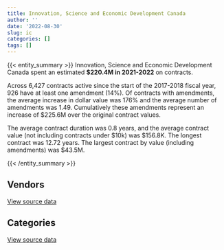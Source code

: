 ```yaml
---
title: Innovation, Science and Economic Development Canada
author: ''
date: '2022-08-30'
slug: ic
categories: []
tags: []
---
```


<script src="/rmarkdown-libs/htmlwidgets/htmlwidgets.js"></script>
<link href="/rmarkdown-libs/datatables-css/datatables-crosstalk.css" rel="stylesheet" />
<script src="/rmarkdown-libs/datatables-binding/datatables.js"></script>
<script src="/rmarkdown-libs/jquery/jquery-3.6.0.min.js"></script>
<link href="/rmarkdown-libs/dt-core-bootstrap/css/dataTables.bootstrap.min.css" rel="stylesheet" />
<link href="/rmarkdown-libs/dt-core-bootstrap/css/dataTables.bootstrap.extra.css" rel="stylesheet" />
<script src="/rmarkdown-libs/dt-core-bootstrap/js/jquery.dataTables.min.js"></script>
<script src="/rmarkdown-libs/dt-core-bootstrap/js/dataTables.bootstrap.min.js"></script>
<link href="/rmarkdown-libs/crosstalk/css/crosstalk.min.css" rel="stylesheet" />
<script src="/rmarkdown-libs/crosstalk/js/crosstalk.min.js"></script>
<script src="/rmarkdown-libs/htmlwidgets/htmlwidgets.js"></script>
<link href="/rmarkdown-libs/datatables-css/datatables-crosstalk.css" rel="stylesheet" />
<script src="/rmarkdown-libs/datatables-binding/datatables.js"></script>
<script src="/rmarkdown-libs/jquery/jquery-3.6.0.min.js"></script>
<link href="/rmarkdown-libs/dt-core-bootstrap/css/dataTables.bootstrap.min.css" rel="stylesheet" />
<link href="/rmarkdown-libs/dt-core-bootstrap/css/dataTables.bootstrap.extra.css" rel="stylesheet" />
<script src="/rmarkdown-libs/dt-core-bootstrap/js/jquery.dataTables.min.js"></script>
<script src="/rmarkdown-libs/dt-core-bootstrap/js/dataTables.bootstrap.min.js"></script>
<link href="/rmarkdown-libs/crosstalk/css/crosstalk.min.css" rel="stylesheet" />
<script src="/rmarkdown-libs/crosstalk/js/crosstalk.min.js"></script>

{{< entity_summary >}}
Innovation, Science and Economic Development Canada spent an estimated **\$220.4M in 2021-2022** on contracts.

Across 6,427 contracts active since the start of the 2017-2018 fiscal year, 926 have at least one amendment (14%). Of contracts with amendments, the average increase in dollar value was 176% and the average number of amendments was 1.49. Cumulatively these amendments represent an increase of \$225.6M over the original contract values.

The average contract duration was 0.8 years, and the average contract value (not including contracts under \$10k) was \$156.8K. The longest contract was 12.72 years. The largest contract by value (including amendments) was \$43.5M.

{{< /entity_summary >}}

## Vendors

<div id="htmlwidget-1" style="width:100%;height:auto;" class="datatables html-widget"></div>
<script type="application/json" data-for="htmlwidget-1">{"x":{"style":"bootstrap","filter":"none","vertical":false,"data":[["<a href=\"/vendors/a_hundred_answers/\">A HUNDRED ANSWERS<\/a>","<a href=\"/vendors/acart_communications/\">ACART COMMUNICATIONS<\/a>","<a href=\"/vendors/accenture/\">ACCENTURE<\/a>","<a href=\"/vendors/acme_future_security_controls/\">ACME FUTURE SECURITY CONTROLS<\/a>","<a href=\"/vendors/acosys_consulting_services/\">ACOSYS CONSULTING SERVICES<\/a>","<a href=\"/vendors/adga_group/\">ADGA GROUP<\/a>","<a href=\"/vendors/advanced_business_interiors/\">ADVANCED BUSINESS INTERIORS<\/a>","<a href=\"/vendors/advanced_chippewa_technologies/\">ADVANCED CHIPPEWA TECHNOLOGIES<\/a>","<a href=\"/vendors/altis_human_resources/\">ALTIS HUMAN RESOURCES<\/a>","<a href=\"/vendors/amazon/\">AMAZON<\/a>","<a href=\"/vendors/anixter/\">ANIXTER<\/a>","<a href=\"/vendors/ansys_canada/\">ANSYS CANADA<\/a>","<a href=\"/vendors/ari_financial_services/\">ARI FINANCIAL SERVICES<\/a>","<a href=\"/vendors/artemp_personnel_services/\">ARTEMP PERSONNEL SERVICES<\/a>","<a href=\"/vendors/asokan_business_interiors/\">ASOKAN BUSINESS INTERIORS<\/a>","<a href=\"/vendors/avi_spl_canada/\">AVI SPL CANADA<\/a>","<a href=\"/vendors/banfield_seguin/\">BANFIELD SEGUIN<\/a>","<a href=\"/vendors/bdo_canada/\">BDO CANADA<\/a>","<a href=\"/vendors/bell_canada/\">BELL CANADA<\/a>","<a href=\"/vendors/blackberry/\">BLACKBERRY<\/a>","<a href=\"/vendors/brookfield_global_integrated_solutions/\">BROOKFIELD GLOBAL INTEGRATED SOLUTIONS<\/a>","<a href=\"/vendors/brs_innovations/\">BRS INNOVATIONS<\/a>","<a href=\"/vendors/cache_computer_consulting/\">CACHE COMPUTER CONSULTING<\/a>","<a href=\"/vendors/calian/\">CALIAN<\/a>","<a href=\"/vendors/canadian_corps_of_commissionaires/\">CANADIAN CORPS OF COMMISSIONAIRES<\/a>","<a href=\"/vendors/canon/\">CANON<\/a>","<a href=\"/vendors/carahsoft_technology/\">CARAHSOFT TECHNOLOGY<\/a>","<a href=\"/vendors/carleton_electric/\">CARLETON ELECTRIC<\/a>","<a href=\"/vendors/cbci_telecom/\">CBCI TELECOM<\/a>","<a href=\"/vendors/cdw_canada/\">CDW CANADA<\/a>","<a href=\"/vendors/cgi/\">CGI<\/a>","<a href=\"/vendors/cision_canada/\">CISION CANADA<\/a>","<a href=\"/vendors/cistel_technology/\">CISTEL TECHNOLOGY<\/a>","<a href=\"/vendors/click_networks/\">CLICK NETWORKS<\/a>","<a href=\"/vendors/closereach/\">CLOSEREACH<\/a>","<a href=\"/vendors/cofomo/\">COFOMO<\/a>","<a href=\"/vendors/combat_networks/\">COMBAT NETWORKS<\/a>","<a href=\"/vendors/compugen/\">COMPUGEN<\/a>","<a href=\"/vendors/contract_community/\">CONTRACT COMMUNITY<\/a>","<a href=\"/vendors/coradix_technology_consulting/\">CORADIX TECHNOLOGY CONSULTING<\/a>","<a href=\"/vendors/cossette_communications/\">COSSETTE COMMUNICATIONS<\/a>","<a href=\"/vendors/cryptomill_technologies/\">CRYPTOMILL TECHNOLOGIES<\/a>","<a href=\"/vendors/decisive_group/\">DECISIVE GROUP<\/a>","<a href=\"/vendors/dell_computer/\">DELL COMPUTER<\/a>","<a href=\"/vendors/deloitte_and_touche/\">DELOITTE AND TOUCHE<\/a>","<a href=\"/vendors/dls_technology/\">DLS TECHNOLOGY<\/a>","<a href=\"/vendors/donna_cona/\">DONNA CONA<\/a>","<a href=\"/vendors/dymech_engineering/\">DYMECH ENGINEERING<\/a>","<a href=\"/vendors/dynabook_canada/\">DYNABOOK CANADA<\/a>","<a href=\"/vendors/dynamic_personnel_consultants/\">DYNAMIC PERSONNEL CONSULTANTS<\/a>","<a href=\"/vendors/eagle_professional_resources/\">EAGLE PROFESSIONAL RESOURCES<\/a>","<a href=\"/vendors/eberhard_von_huene_associates/\">EBERHARD VON HUENE ASSOCIATES<\/a>","<a href=\"/vendors/ebsco_canada/\">EBSCO CANADA<\/a>","<a href=\"/vendors/eclipsys_solutions/\">ECLIPSYS SOLUTIONS<\/a>","<a href=\"/vendors/ecole_de_langues_abce/\">ECOLE DE LANGUES ABCE<\/a>","<a href=\"/vendors/ecole_de_langues_la_cite/\">ECOLE DE LANGUES LA CITE<\/a>","<a href=\"/vendors/ecopia_tech/\">ECOPIA TECH<\/a>","<a href=\"/vendors/ekos_research_associates/\">EKOS RESEARCH ASSOCIATES<\/a>","<a href=\"/vendors/elsevier/\">ELSEVIER<\/a>","<a href=\"/vendors/environics_research_group/\">ENVIRONICS RESEARCH GROUP<\/a>","<a href=\"/vendors/ernst_young/\">ERNST YOUNG<\/a>","<a href=\"/vendors/evaluation_personnel_selection/\">EVALUATION PERSONNEL SELECTION<\/a>","<a href=\"/vendors/excel_human_resources/\">EXCEL HUMAN RESOURCES<\/a>","<a href=\"/vendors/factiva/\">FACTIVA<\/a>","<a href=\"/vendors/fast_forward_french/\">FAST FORWARD FRENCH<\/a>","<a href=\"/vendors/fast_track_staffing/\">FAST TRACK STAFFING<\/a>","<a href=\"/vendors/fca_canada/\">FCA CANADA<\/a>","<a href=\"/vendors/ference_company_consulting/\">FERENCE COMPANY CONSULTING<\/a>","<a href=\"/vendors/ford_motor_company/\">FORD MOTOR COMPANY<\/a>","<a href=\"/vendors/forrester_research/\">FORRESTER RESEARCH<\/a>","<a href=\"/vendors/foxit_software/\">FOXIT SOFTWARE<\/a>","<a href=\"/vendors/gap_wireless/\">GAP WIRELESS<\/a>","<a href=\"/vendors/gartner/\">GARTNER<\/a>","<a href=\"/vendors/gatestone/\">GATESTONE<\/a>","<a href=\"/vendors/gc_strategies/\">GC STRATEGIES<\/a>","<a href=\"/vendors/general_motors/\">GENERAL MOTORS<\/a>","<a href=\"/vendors/genesis_integration/\">GENESIS INTEGRATION<\/a>","<a href=\"/vendors/geospectrum_technologies/\">GEOSPECTRUM TECHNOLOGIES<\/a>","<a href=\"/vendors/glasshouse_systems/\">GLASSHOUSE SYSTEMS<\/a>","<a href=\"/vendors/global_knowledge/\">GLOBAL KNOWLEDGE<\/a>","<a href=\"/vendors/global_upholstery/\">GLOBAL UPHOLSTERY<\/a>","<a href=\"/vendors/goss_gilroy/\">GOSS GILROY<\/a>","<a href=\"/vendors/grand_toy/\">GRAND TOY<\/a>","<a href=\"/vendors/graybridge_international_consulting/\">GRAYBRIDGE INTERNATIONAL CONSULTING<\/a>","<a href=\"/vendors/groupe_onscope/\">GROUPE ONSCOPE<\/a>","<a href=\"/vendors/haworth/\">HAWORTH<\/a>","<a href=\"/vendors/hewlett_packard/\">HEWLETT PACKARD<\/a>","<a href=\"/vendors/honeywell/\">HONEYWELL<\/a>","<a href=\"/vendors/hypertec/\">HYPERTEC<\/a>","<a href=\"/vendors/ibiska_telecom/\">IBISKA TELECOM<\/a>","<a href=\"/vendors/ibm_canada/\">IBM CANADA<\/a>","<a href=\"/vendors/idp_group/\">IDP GROUP<\/a>","<a href=\"/vendors/ifathom/\">IFATHOM<\/a>","<a href=\"/vendors/ihs_global/\">IHS GLOBAL<\/a>","<a href=\"/vendors/info_tech_research_group/\">INFO TECH RESEARCH GROUP<\/a>","<a href=\"/vendors/insa/\">INSA<\/a>","<a href=\"/vendors/integrated_distribution_systems/\">INTEGRATED DISTRIBUTION SYSTEMS<\/a>","<a href=\"/vendors/ipsos/\">IPSOS<\/a>","<a href=\"/vendors/iron_mountain/\">IRON MOUNTAIN<\/a>","<a href=\"/vendors/it_net_consultants/\">IT NET CONSULTANTS<\/a>","<a href=\"/vendors/itex/\">ITEX<\/a>","<a href=\"/vendors/jasco_applied_sciences_canada/\">JASCO APPLIED SCIENCES CANADA<\/a>","<a href=\"/vendors/keysight_technologies_canada/\">KEYSIGHT TECHNOLOGIES CANADA<\/a>","<a href=\"/vendors/kia_canada/\">KIA CANADA<\/a>","<a href=\"/vendors/konica_minolta_business_solutions/\">KONICA MINOLTA BUSINESS SOLUTIONS<\/a>","<a href=\"/vendors/kpmg/\">KPMG<\/a>","<a href=\"/vendors/kwc_architects/\">KWC ARCHITECTS<\/a>","<a href=\"/vendors/language_research_development_group/\">LANGUAGE RESEARCH DEVELOPMENT GROUP<\/a>","<a href=\"/vendors/lansdowne_technologies/\">LANSDOWNE TECHNOLOGIES<\/a>","<a href=\"/vendors/leo_pisces_services_group/\">LEO PISCES SERVICES GROUP<\/a>","<a href=\"/vendors/lexisnexis_canada/\">LEXISNEXIS CANADA<\/a>","<a href=\"/vendors/linovati/\">LINOVATI<\/a>","<a href=\"/vendors/lionbridge/\">LIONBRIDGE<\/a>","<a href=\"/vendors/louis_w_bray_construction/\">LOUIS W BRAY CONSTRUCTION<\/a>","<a href=\"/vendors/ls_telcom/\">LS TELCOM<\/a>","<a href=\"/vendors/lumina_it/\">LUMINA IT<\/a>","<a href=\"/vendors/makwa_resourcing/\">MAKWA RESOURCING<\/a>","<a href=\"/vendors/maplesoft_consulting/\">MAPLESOFT CONSULTING<\/a>","<a href=\"/vendors/maxsys_staffing_and_consulting/\">MAXSYS STAFFING AND CONSULTING<\/a>","<a href=\"/vendors/mccarthy_tetrault/\">MCCARTHY TETRAULT<\/a>","<a href=\"/vendors/mckinsey_and_company/\">MCKINSEY AND COMPANY<\/a>","<a href=\"/vendors/mdos_consulting/\">MDOS CONSULTING<\/a>","<a href=\"/vendors/media_q/\">MEDIA Q<\/a>","<a href=\"/vendors/messa_computing/\">MESSA COMPUTING<\/a>","<a href=\"/vendors/michael_wager_consulting/\">MICHAEL WAGER CONSULTING<\/a>","<a href=\"/vendors/microsoft_canada/\">MICROSOFT CANADA<\/a>","<a href=\"/vendors/mindwire_systems/\">MINDWIRE SYSTEMS<\/a>","<a href=\"/vendors/mishkumi_technologies/\">MISHKUMI TECHNOLOGIES<\/a>","<a href=\"/vendors/mitsubishi_motor_sales/\">MITSUBISHI MOTOR SALES<\/a>","<a href=\"/vendors/modis_canada/\">MODIS CANADA<\/a>","<a href=\"/vendors/morneau_shepell/\">MORNEAU SHEPELL<\/a>","<a href=\"/vendors/morrison_hershfield/\">MORRISON HERSHFIELD<\/a>","<a href=\"/vendors/motorola_solutions_canada/\">MOTOROLA SOLUTIONS CANADA<\/a>","<a href=\"/vendors/national_arts_centre/\">NATIONAL ARTS CENTRE<\/a>","<a href=\"/vendors/nations_translation_group/\">NATIONS TRANSLATION GROUP<\/a>","<a href=\"/vendors/nattiq/\">NATTIQ<\/a>","<a href=\"/vendors/navpoint_consulting_group/\">NAVPOINT CONSULTING GROUP<\/a>","<a href=\"/vendors/neptune_security_services/\">NEPTUNE SECURITY SERVICES<\/a>","<a href=\"/vendors/newfound_recruiting/\">NEWFOUND RECRUITING<\/a>","<a href=\"/vendors/nimble_information_strategies/\">NIMBLE INFORMATION STRATEGIES<\/a>","<a href=\"/vendors/nisha_techonologies/\">NISHA TECHONOLOGIES<\/a>","<a href=\"/vendors/nissan_canada/\">NISSAN CANADA<\/a>","<a href=\"/vendors/nitam_solutions/\">NITAM SOLUTIONS<\/a>","<a href=\"/vendors/nokia_canada/\">NOKIA CANADA<\/a>","<a href=\"/vendors/northern_micro/\">NORTHERN MICRO<\/a>","<a href=\"/vendors/nova_networks/\">NOVA NETWORKS<\/a>","<a href=\"/vendors/nrns/\">NRNS<\/a>","<a href=\"/vendors/nua_office/\">NUA OFFICE<\/a>","<a href=\"/vendors/nuix_north_america/\">NUIX NORTH AMERICA<\/a>","<a href=\"/vendors/ogilvy_montreal/\">OGILVY MONTREAL<\/a>","<a href=\"/vendors/onx_enterprise_solutions/\">ONX ENTERPRISE SOLUTIONS<\/a>","<a href=\"/vendors/openframe_technologies/\">OPENFRAME TECHNOLOGIES<\/a>","<a href=\"/vendors/opentext/\">OPENTEXT<\/a>","<a href=\"/vendors/oracle_canada/\">ORACLE CANADA<\/a>","<a href=\"/vendors/orangutech/\">ORANGUTECH<\/a>","<a href=\"/vendors/otis_elevator/\">OTIS ELEVATOR<\/a>","<a href=\"/vendors/pal_aerospace/\">PAL AEROSPACE<\/a>","<a href=\"/vendors/paladin_group/\">PALADIN GROUP<\/a>","<a href=\"/vendors/pattison_sign_group/\">PATTISON SIGN GROUP<\/a>","<a href=\"/vendors/pitney_bowes/\">PITNEY BOWES<\/a>","<a href=\"/vendors/pleiad_canada/\">PLEIAD CANADA<\/a>","<a href=\"/vendors/portage_personnel/\">PORTAGE PERSONNEL<\/a>","<a href=\"/vendors/postmedia_network/\">POSTMEDIA NETWORK<\/a>","<a href=\"/vendors/pra/\">PRA<\/a>","<a href=\"/vendors/precisionit/\">PRECISIONIT<\/a>","<a href=\"/vendors/pricewaterhouse_coopers/\">PRICEWATERHOUSE COOPERS<\/a>","<a href=\"/vendors/printers_plus/\">PRINTERS PLUS<\/a>","<a href=\"/vendors/prosci_canada/\">PROSCI CANADA<\/a>","<a href=\"/vendors/purelogic/\">PURELOGIC<\/a>","<a href=\"/vendors/purespirit_solutions/\">PURESPIRIT SOLUTIONS<\/a>","<a href=\"/vendors/qmr/\">QMR<\/a>","<a href=\"/vendors/quantum_management_services/\">QUANTUM MANAGEMENT SERVICES<\/a>","<a href=\"/vendors/queen_s_university/\">QUEEN S UNIVERSITY<\/a>","<a href=\"/vendors/quintet_consulting/\">QUINTET CONSULTING<\/a>","<a href=\"/vendors/randstad/\">RANDSTAD<\/a>","<a href=\"/vendors/rapiscan_systems/\">RAPISCAN SYSTEMS<\/a>","<a href=\"/vendors/raymond_chabot_grant_thornton/\">RAYMOND CHABOT GRANT THORNTON<\/a>","<a href=\"/vendors/rhea/\">RHEA<\/a>","<a href=\"/vendors/risk_sciences_international/\">RISK SCIENCES INTERNATIONAL<\/a>","<a href=\"/vendors/rogers/\">ROGERS<\/a>","<a href=\"/vendors/rohde_schwarz_canada/\">ROHDE SCHWARZ CANADA<\/a>","<a href=\"/vendors/s_p_global_market_intelligence/\">S P GLOBAL MARKET INTELLIGENCE<\/a>","<a href=\"/vendors/salesforce_canada/\">SALESFORCE CANADA<\/a>","<a href=\"/vendors/sas_institute/\">SAS INSTITUTE<\/a>","<a href=\"/vendors/sdl_international_canada/\">SDL INTERNATIONAL CANADA<\/a>","<a href=\"/vendors/securekey_technologies/\">SECUREKEY TECHNOLOGIES<\/a>","<a href=\"/vendors/shi_canada/\">SHI CANADA<\/a>","<a href=\"/vendors/si_systems/\">SI SYSTEMS<\/a>","<a href=\"/vendors/simplex_grinnell/\">SIMPLEX GRINNELL<\/a>","<a href=\"/vendors/sky_canoe/\">SKY CANOE<\/a>","<a href=\"/vendors/snc_lavalin/\">SNC LAVALIN<\/a>","<a href=\"/vendors/softchoice/\">SOFTCHOICE<\/a>","<a href=\"/vendors/somos/\">SOMOS<\/a>","<a href=\"/vendors/stantec/\">STANTEC<\/a>","<a href=\"/vendors/stiff_sentences/\">STIFF SENTENCES<\/a>","<a href=\"/vendors/stoneworks_technologies/\">STONEWORKS TECHNOLOGIES<\/a>","<a href=\"/vendors/stratos/\">STRATOS<\/a>","<a href=\"/vendors/supremex/\">SUPREMEX<\/a>","<a href=\"/vendors/systematix_solutions/\">SYSTEMATIX SOLUTIONS<\/a>","<a href=\"/vendors/systemscope/\">SYSTEMSCOPE<\/a>","<a href=\"/vendors/teknion/\">TEKNION<\/a>","<a href=\"/vendors/teksystems_canada/\">TEKSYSTEMS CANADA<\/a>","<a href=\"/vendors/telecom_computer_services/\">TELECOM COMPUTER SERVICES<\/a>","<a href=\"/vendors/telus_canada/\">TELUS CANADA<\/a>","<a href=\"/vendors/teramach_technologies/\">TERAMACH TECHNOLOGIES<\/a>","<a href=\"/vendors/testforce_systems/\">TESTFORCE SYSTEMS<\/a>","<a href=\"/vendors/the_aim_group/\">THE AIM GROUP<\/a>","<a href=\"/vendors/the_mathworks/\">THE MATHWORKS<\/a>","<a href=\"/vendors/the_right_door_consulting/\">THE RIGHT DOOR CONSULTING<\/a>","<a href=\"/vendors/thinkon/\">THINKON<\/a>","<a href=\"/vendors/thomson_reuters/\">THOMSON REUTERS<\/a>","<a href=\"/vendors/thyssenkrupp_elevator/\">THYSSENKRUPP ELEVATOR<\/a>","<a href=\"/vendors/toshiba_canada/\">TOSHIBA CANADA<\/a>","<a href=\"/vendors/totem_offisource/\">TOTEM OFFISOURCE<\/a>","<a href=\"/vendors/toyota/\">TOYOTA<\/a>","<a href=\"/vendors/tpg_technology_consultants/\">TPG TECHNOLOGY CONSULTANTS<\/a>","<a href=\"/vendors/transpolar_technology/\">TRANSPOLAR TECHNOLOGY<\/a>","<a href=\"/vendors/trm_technologies/\">TRM TECHNOLOGIES<\/a>","<a href=\"/vendors/turtle_island_staffing/\">TURTLE ISLAND STAFFING<\/a>","<a href=\"/vendors/ubiqus_canada/\">UBIQUS CANADA<\/a>","<a href=\"/vendors/university_of_alberta/\">UNIVERSITY OF ALBERTA<\/a>","<a href=\"/vendors/university_of_new_brunswick/\">UNIVERSITY OF NEW BRUNSWICK<\/a>","<a href=\"/vendors/university_of_ottawa/\">UNIVERSITY OF OTTAWA<\/a>","<a href=\"/vendors/veritaaq_technology_house/\">VERITAAQ TECHNOLOGY HOUSE<\/a>","<a href=\"/vendors/waste_connections_of_canada/\">WASTE CONNECTIONS OF CANADA<\/a>","<a href=\"/vendors/waste_management_of_canada/\">WASTE MANAGEMENT OF CANADA<\/a>","<a href=\"/vendors/westower_communications/\">WESTOWER COMMUNICATIONS<\/a>","<a href=\"/vendors/wolters_kluwer/\">WOLTERS KLUWER<\/a>","<a href=\"/vendors/workdynamics_technologies/\">WORKDYNAMICS TECHNOLOGIES<\/a>","<a href=\"/vendors/wpp_group_canada_communications/\">WPP GROUP CANADA COMMUNICATIONS<\/a>","<a href=\"/vendors/wsp/\">WSP<\/a>","<a href=\"/vendors/xerox/\">XEROX<\/a>","<a href=\"/vendors/zernam_enterprise/\">ZERNAM ENTERPRISE<\/a>"],[30805.49,null,473550.83,188756.54,null,528580.96,428432.03,676614.94,547837.13,null,12663.91,80731.76,28749.06,100769.23,135807.09,564227.21,80268.97,24999.98,null,18030.19,210538.27,null,459586.54,87534.92,2909998.54,3542.62,6421.82,197153.93,null,56509.96,null,222453.22,533615.37,null,43162.68,6305546.72,null,null,16113.31,2377008.92,1552941.78,null,null,null,2869815.92,null,501973.08,null,null,345799.11,66416.08,114869.19,229057.29,35118.67,87912.5,67008.5,null,108141,93391.72,157375.43,125866.55,52629.72,6866058.47,286966.2,115340.13,70269.06,82858.53,17371.81,null,24720,null,33601.67,455995.58,null,657841.82,462888.53,32760.12,null,null,37050.98,8913.44,34943.21,50612.28,467777.43,2897705.66,null,174184.78,61579.41,712752.53,397921.17,736795.95,null,86997,298611.4,563.15,94099.04,34936.44,null,185351.76,398194.51,65580.91,null,244311.48,null,null,631195.92,null,null,33052.5,null,21013.53,1434532.89,null,null,6852151.19,1443175.89,null,757873.29,398873.28,24999.98,338017.39,104355,92660,14067.49,134973.42,40074.12,2394311.53,null,44933.89,2362746.96,8339.93,45765,682726.2,null,null,null,null,null,12382.32,3982.16,176566.66,70890.21,99026.55,null,5877341.49,33909.78,null,14705.24,648.43,270260.63,null,37975.41,185815.82,752535.25,null,48894,null,238321.98,null,37133.25,13403.35,43742.76,10169.01,156261.67,865759.94,1028800.52,null,21011.68,165082.19,null,194299.3,152327.66,13277.5,null,789405.96,null,996765.38,null,null,22779.88,620616.62,93336.5,null,14916,null,12919.37,14650.68,2052733.6,375641.53,null,26477.36,254577.12,653898.75,6246.21,null,45304.33,60791.11,null,30271.76,1070099.46,null,267932.83,976544.23,20661.13,null,96386.04,1498840.33,11295.59,96530.25,null,150933.49,null,790498.74,3699932.5,146435.32,726612.71,394266.83,null,93276.97,0,33834.21,13800,2612.48,5579972.67,13696.07,null,19530.8,24105.9,44113.23,12089.34,26311.38,1065327.7,null],[11010.17,null,841357.29,208605.39,null,505101.01,437669.59,1811594.65,224087.23,null,44284.7,null,12067.06,4876.65,132312.15,93192.04,19521.33,null,21441.75,18631.49,189431.88,null,520559.13,1340399.81,2897260,15435.69,71200.8,null,null,146354.4,42021.61,263668.86,83536.69,null,null,3951196.58,null,null,180964.85,1931064.33,1178499.6,null,null,15966.9,1743138.06,null,null,null,null,311553.99,257229.77,341060.52,297974.75,null,86716.1,22632,null,null,188797.94,null,225111.41,3718.04,4271250.26,283013.16,171946.2,35900.1,null,126081.69,99831.71,null,null,22594.15,569008.16,null,1720912.05,null,null,857837.29,null,9562.09,null,108383.17,50523.01,175640.26,2905644.58,30980.7,71105.57,105140.44,40002,1577235.42,799366.8,null,null,136147.92,68882.01,22868.78,null,null,165182.92,171214.94,48188.84,null,42384.02,null,null,912646.42,null,5470.44,null,null,null,null,null,15158.95,5041299.89,5042068.96,null,382051.19,60320.6,null,null,null,78140,120176.51,11093.71,449352.71,2251950.58,341860.38,130084.92,1988878.51,18147.27,null,null,20856.37,null,55445.16,null,null,161854.55,3993.07,319650.27,47834.04,117724.3,23661.38,330547.01,null,null,21666.28,135760.26,473279.37,644143.3,null,235109.37,790174.43,null,null,null,142745.22,null,153524.89,21132.28,46493.68,10183.06,null,1482135.75,846936.2,9362.04,61393.67,675689.99,28695.69,57555.43,94726.23,null,null,1851043.05,4817.05,17797.5,null,null,22842.3,68791.16,52705.85,null,131086.86,null,11940.63,71556.62,1306079.15,374424.37,null,37860.43,64901.57,26725.01,null,null,234003.46,23165,15930.69,null,1081185.55,24984.56,916359.91,10250.83,31007.02,3987.44,381323.55,2142480.16,null,8438.02,null,80755.66,null,null,777478.3,null,722415.22,46782.54,39999.74,102265.92,11645.45,24675,null,33547.52,5482919.45,null,42050.58,null,null,12303.58,10485.66,40632.33,1145162.4,null],[null,null,null,172911.06,11773.73,528580.96,142308.47,5823871.81,383883.24,889769.56,null,null,15696.47,null,133160.73,303012.15,24956.05,null,null,127.04,147655.86,1589.43,301677.15,1413476.64,2616581.44,15393.51,154155.44,null,null,355744.91,3683718.91,170706.58,207857.81,48051.42,29503.88,3208787.08,null,29736.65,null,1917715.95,836200,615644.74,23893.02,null,8428924.41,13474.55,null,null,665796,47963.78,261528.87,null,305308.16,53282.63,162601.17,null,204482.33,null,95867.27,null,151047.95,null,2361439.23,177822.94,166975.94,null,null,null,null,16417.81,18101.33,31330.83,403885.03,17955,1673844.23,43322,null,null,111874.72,39879.96,null,50030.75,24438.33,279913.04,2897705.66,8121.15,null,136997.14,null,2432144.68,551884.76,1244805.83,null,10598.94,90218.58,71911.81,null,267177.81,193714.15,null,67874.56,null,860683.66,48354.96,null,832937.43,null,54310.81,null,null,null,null,115007.19,null,5027525.85,6213761.14,null,162515.47,82004.06,null,2988497.44,null,74004.27,null,6109.56,633482.52,1255474.14,null,null,2834337.88,22398.86,null,null,null,70666.34,61140.43,null,null,161412.32,3982.16,188902.1,null,112881.92,null,3069239.51,null,1316172.32,53911.81,158659.56,null,null,41905.97,960495.63,854398.63,null,7965.85,117200.6,null,13057.97,45019.43,39959.38,null,10509,null,850087.6,106716.09,19638.4,64443.9,124024.55,47234,274273.69,34299.03,null,46838.5,1537014.47,38042.5,69492.91,39730.8,49078.71,22779.88,838456.69,38622.15,1236514.05,null,6351.53,null,191824.31,875840.74,312107.35,1039410.41,69407.42,36203.22,null,1315.5,10545,68288.08,null,15832.44,null,996664.04,null,1001227.57,85027.3,10026.56,18778.88,587175.18,2785544.71,15390.8,82857.17,4739.59,138321.06,217141.93,null,61057.29,null,694717.76,51706.22,null,21194.98,24577.5,21560,null,13230,3439989.46,null,15453.82,null,12543,33899.57,20679.65,28746.95,1145299.47,null],[null,10500.55,null,null,21707.09,271112.78,398527.2,865035.88,1030525.75,4087713.23,null,34521.5,25657.4,170016.22,339421.49,472018.65,161763.02,86445,null,11697.53,null,3842,506654.34,1253205.4,2857307.46,15393.51,255853.08,null,225333.3,243018.37,8744462.17,150154.97,173244.55,null,26831.07,5685280.1,18984,11725.61,60742.57,2136368.91,4139678.59,null,null,null,7908646.6,248244.26,null,20134.21,3994098,69358.51,261528.87,null,307438.89,537010.03,257465.29,29888,3759017.33,null,63407.68,48215.39,271299.32,76015.09,1782603.89,183130.89,301005.56,null,null,84750,null,7082.19,17104.95,215097.01,892905.42,154507.5,690693.33,null,null,null,58110.59,null,null,105131.32,null,398862.88,2897705.66,null,null,73879,299399.15,1333074.57,1328261.27,4388738.49,null,19873.01,95180.72,34745.26,null,182166.69,115247.42,95801.4,58537.64,492952.39,2347690.7,null,30415.08,2904965.55,44239.5,61897.45,17797.5,19875.62,12604.73,null,459594.76,null,5027525.85,13188775.68,372916.24,474450.51,136019.87,null,null,null,68940.73,null,71935.18,1181744.1,702506.12,null,null,4976748.28,null,null,null,null,730816.72,61140.43,15276.56,4057.86,161412.32,null,null,null,296123.09,null,2009309.29,122550.48,747436.74,137472.03,147689.9,null,null,85558.03,970053.66,824199.66,279.89,19255.2,426945.02,null,null,2028.19,null,null,10521.07,null,782011.04,120101.86,10302.44,null,569360.12,null,89651.95,null,null,46838.5,1704401.55,null,257398.47,null,365064.31,null,22105.51,65529.21,9987253.09,null,10410.53,146175.44,294264.69,1305870.31,312107.35,4539197.38,79146.61,232660.34,null,494292.92,67393.43,null,null,5192.33,null,976393.05,null,697169.41,52139.71,null,17594.09,177621.06,3126898.51,36018.96,117420,18551.44,261044.55,null,null,571687.04,null,514809.86,null,null,9435.8,11222.05,2800,null,33894,3885901.22,null,30560.83,null,25011.42,63132.25,4293.35,null,1200420.15,10602.98]],"container":"<table class=\"table table-striped table-hover row-border order-column display\">\n  <thead>\n    <tr>\n      <th>Vendor<\/th>\n      <th>2018-2019<\/th>\n      <th>2019-2020<\/th>\n      <th>2020-2021<\/th>\n      <th>2021-2022<\/th>\n    <\/tr>\n  <\/thead>\n<\/table>","options":{"order":[[4,"desc"]],"pageLength":10,"autoWidth":true,"columnDefs":[{"targets":1,"render":"function(data, type, row, meta) {\n    return type !== 'display' ? data : DTWidget.formatCurrency(data, \"$\", 2, 3, \",\", \".\", true, null);\n  }"},{"targets":2,"render":"function(data, type, row, meta) {\n    return type !== 'display' ? data : DTWidget.formatCurrency(data, \"$\", 2, 3, \",\", \".\", true, null);\n  }"},{"targets":3,"render":"function(data, type, row, meta) {\n    return type !== 'display' ? data : DTWidget.formatCurrency(data, \"$\", 2, 3, \",\", \".\", true, null);\n  }"},{"targets":4,"render":"function(data, type, row, meta) {\n    return type !== 'display' ? data : DTWidget.formatCurrency(data, \"$\", 2, 3, \",\", \".\", true, null);\n  }"},{"width":"16%","targets":[1,2,3,4]},{"className":"dt-right","targets":[1,2,3,4]}],"orderClasses":false}},"evals":["options.columnDefs.0.render","options.columnDefs.1.render","options.columnDefs.2.render","options.columnDefs.3.render"],"jsHooks":[]}</script>
<p class="text-right">
<a href="https://github.com/GoC-Spending/contracts-data/tree/main/data/out/departments/ic/summary_by_fiscal_year_by_vendor.csv" class="source-data-link btn btn-link">View source data</a>
</p>

## Categories

<div id="htmlwidget-2" style="width:100%;height:auto;" class="datatables html-widget"></div>
<script type="application/json" data-for="htmlwidget-2">{"x":{"style":"bootstrap","filter":"none","vertical":false,"data":[["<a href=\"/categories/other/\">(Other)<\/a>","<a href=\"/categories/facilities_and_construction/\">Facilities and construction<\/a>","<a href=\"/categories/office_management/\">Office management<\/a>","<a href=\"/categories/professional_services/\">Professional services<\/a>","<a href=\"/categories/information_technology/\">Information technology<\/a>","<a href=\"/categories/medical/\">Medical<\/a>","<a href=\"/categories/transportation_and_logistics/\">Transportation and logistics<\/a>","<a href=\"/categories/industrial_products_and_services/\">Industrial products and services<\/a>","<a href=\"/categories/travel/\">Travel<\/a>","<a href=\"/categories/security_and_protection/\">Security and protection<\/a>","<a href=\"/categories/human_capital/\">Human capital<\/a>"],[null,4669942.32,6689617.03,29910146.29,66494268.57,5491.44,1152962.91,2374340.9,400257.93,2834391.18,7682865.02],[null,3754005,3517156.28,42154995.85,57701369.11,6611.4,571201.66,1408268.15,355220.62,2832285,8739040.31],[588017.28,4924210.94,2266977.82,64772206.25,69107895.96,6593.34,717508.32,3107104.06,202481.69,2598624.61,8901120.87],[679197.18,5868997.4,3617269.23,91663212.54,97015672.54,81096.68,619364.08,5000766.9,183490.45,2863730.3,12826556.67]],"container":"<table class=\"table table-striped table-hover row-border order-column display\">\n  <thead>\n    <tr>\n      <th>Category<\/th>\n      <th>2018-2019<\/th>\n      <th>2019-2020<\/th>\n      <th>2020-2021<\/th>\n      <th>2021-2022<\/th>\n    <\/tr>\n  <\/thead>\n<\/table>","options":{"order":[[4,"desc"]],"dom":"t","pageLength":30,"autoWidth":true,"columnDefs":[{"targets":1,"render":"function(data, type, row, meta) {\n    return type !== 'display' ? data : DTWidget.formatCurrency(data, \"$\", 2, 3, \",\", \".\", true, null);\n  }"},{"targets":2,"render":"function(data, type, row, meta) {\n    return type !== 'display' ? data : DTWidget.formatCurrency(data, \"$\", 2, 3, \",\", \".\", true, null);\n  }"},{"targets":3,"render":"function(data, type, row, meta) {\n    return type !== 'display' ? data : DTWidget.formatCurrency(data, \"$\", 2, 3, \",\", \".\", true, null);\n  }"},{"targets":4,"render":"function(data, type, row, meta) {\n    return type !== 'display' ? data : DTWidget.formatCurrency(data, \"$\", 2, 3, \",\", \".\", true, null);\n  }"},{"width":"16%","targets":[1,2,3,4]},{"className":"dt-right","targets":[1,2,3,4]}],"orderClasses":false,"lengthMenu":[10,25,30,50,100]}},"evals":["options.columnDefs.0.render","options.columnDefs.1.render","options.columnDefs.2.render","options.columnDefs.3.render"],"jsHooks":[]}</script>
<p class="text-right">
<a href="https://github.com/GoC-Spending/contracts-data/tree/main/data/out/departments/ic/summary_by_fiscal_year_by_category.csv" class="source-data-link btn btn-link">View source data</a>
</p>
